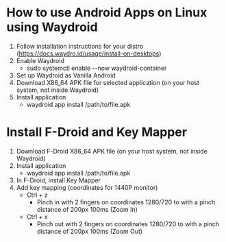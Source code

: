 # How to use Android Apps on Linux using Waydroid
1. Follow installation instructions for your distro (https://docs.waydro.id/usage/install-on-desktops)
2. Enable Waydroid 
    - sudo systemctl enable --now waydroid-container
3. Set up Waydroid as Vanilla Android
4. Download X86_64 APK file for selected application (on your host system, not inside Waydroid)
5. Install application
    - waydroid app install /path/to/file.apk

# Install F-Droid and Key Mapper
1. Download F-Droid X86_64 APK file (on your host system, not inside Waydroid)
2. Install application
    - waydroid app install /path/to/file.apk
3. In F-Droid, install Key Mapper
4. Add key mapping (coordinates for 1440P monitor)
    - Ctrl + z
        - Pinch in with 2 fingers on coordinates 1280/720 to with a pinch distance of 200px 100ms (Zoom In)
    - Ctrl + x
        - Pinch out with 2 fingers on coordinates 1280/720 to with a pinch distance of 200px 100ms (Zoom Out)
